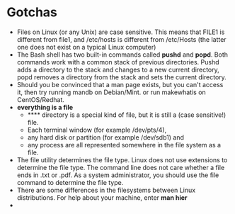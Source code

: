 # Gotchas

* Files on Linux (or any Unix) are case sensitive. This means that FILE1 is different from file1, and /etc/hosts is different from /etc/Hosts (the latter one does not exist on a typical Linux computer)
* The Bash shell has two built-in commands called **pushd** and **popd**. Both commands work with a common stack of previous directories. Pushd adds a directory to the stack and changes to a new current directory, popd removes a directory from the stack and sets the current directory.&#x20;
* Should you be convinced that a man page exists, but you can't access it, then try running mandb on Debian/Mint. or run makewhatis on CentOS/Redhat.
* **everything is a file**&#x20;
  * &#x20;**** directory is a special kind of file, but it is still a (case sensitive!) file.&#x20;
  * Each terminal window (for example /dev/pts/4),&#x20;
  * any hard disk or partition (for example /dev/sdb1) and&#x20;
  * any process are all represented somewhere in the file system as a file.
* The file utility determines the file type. Linux does not use extensions to determine the file type. The command line does not care whether a file ends in .txt or .pdf. As a system administrator, you should use the file command to determine the file type.
* There are some differences in the filesystems between Linux distributions. For help about your machine, enter **man hier**
*

